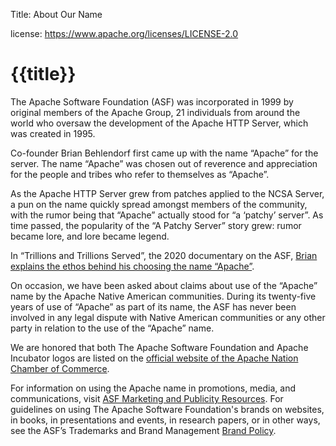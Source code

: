 Title: About Our Name

license: https://www.apache.org/licenses/LICENSE-2.0

# {{title}}

The Apache Software Foundation (ASF) was incorporated in 1999 by original members of the Apache Group, 21 individuals from around the world who oversaw the development of the Apache HTTP Server, which was created in 1995.

Co-founder Brian Behlendorf first came up with the name “Apache” for the server. The name “Apache” was chosen out of reverence and appreciation for the people and tribes who refer to themselves as “Apache”. 

As the Apache HTTP Server grew from patches applied to the NCSA Server, a pun on the name quickly spread amongst members of the community, with the rumor being that “Apache” actually stood for “a ‘patchy’ server”. As time passed, the popularity of the “A Patchy Server” story grew: rumor became lore, and lore became legend.

In “Trillions and Trillions Served”, the 2020 documentary on the ASF, [Brian explains the ethos behind his choosing the name “Apache”](https://youtu.be/JUt2nb0mgwg?t=249).

On occasion, we have been asked about claims about use of the “Apache” name by the Apache Native American communities. During its twenty-five years of use of “Apache” as part of its name, the ASF has never been involved in any legal dispute with Native American communities or any other party in relation to the use of the “Apache” name.

We are honored that both The Apache Software Foundation and Apache Incubator logos are listed on the [official website of the Apache Nation Chamber of Commerce](http://www.sancarlosapache.com/home.htm).

For information on using the Apache name in promotions, media, and communications, visit [ASF Marketing and Publicity Resources](/press). For guidelines on using The Apache Software Foundation's brands on websites, in books, in presentations and events, in research papers, or in other ways, see the ASF’s Trademarks and Brand Management [Brand Policy](/foundation/marks).
